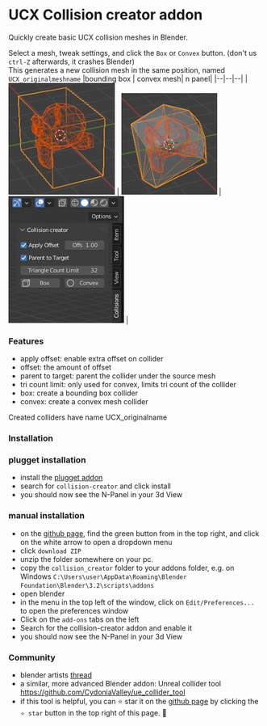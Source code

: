 # UCX Collision creator addon
Quickly create basic UCX collision meshes in Blender.

Select a mesh, tweak settings, and click the `Box` or `Convex` button. (don't us `ctrl-Z` afterwards, it crashes Blender)  
This generates a new collision mesh in the same position, named `UCX_originalmeshname`
|bounding box | convex mesh| n panel|
|--|--|--|
| ![](bound-box-sample.jpg) | ![](convex-mesh-sample.jpg)  | ![](n-panel-preview.jpg)  |

### Features
- apply offset: enable extra offset on collider
- offset: the amount of offset
- parent to target: parent the collider under the source mesh
- tri count limit: only used for convex, limits tri count of the collider
- box: create a bounding box collider
- convex: create a convex mesh collider

Created colliders have name UCX_originalname

### Installation

### plugget installation
- install the [plugget addon](https://github.com/hannesdelbeke/plugget-blender-addon)
- search for `collision-creator` and click install
- you should now see the N-Panel in your 3d View 
 
### manual installation
- on the [github page](https://github.com/hannesdelbeke/collision-creator-addon), find the green button from in the top right, and click on the white arrow to open a dropdown menu
- click `download ZIP`
- unzip the folder somewhere on your pc.
- copy the `collision_creator` folder to your addons folder, e.g. on Windows `C:\Users\user\AppData\Roaming\Blender Foundation\Blender\3.2\scripts\addons`
- open blender
- in the menu in the top left of the window, click on `Edit/Preferences...` to open the preferences window
- Click on the `add-ons` tabs on the left
- Search for the collision-creator addon and enable it
- you should now see the N-Panel in your 3d View 


### Community
- blender artists [thread](https://blenderartists.org/t/free-add-on-easy-collision-creator-for-unreal-ucx-meshes/1466536)
- a similar, more advanced Blender addon: Unreal collider tool https://github.com/CydoniaValley/ue_collider_tool
- if this tool is helpful, you can ⭐ star it on the [github page](https://github.com/hannesdelbeke/collision-creator-addon) by clicking the `⭐ star` button in the top right of this page. 🙏
